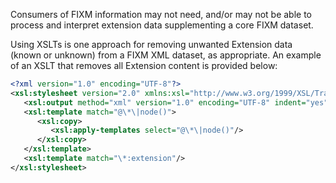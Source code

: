 Consumers of FIXM information may not need, and/or may not be able to
process and interpret extension data supplementing a core FIXM dataset.

Using XSLTs is one approach for removing unwanted Extension data (known
or unknown) from a FIXM XML dataset, as appropriate. An example of an
XSLT that removes all Extension content is provided below:

```xml
<?xml version="1.0" encoding="UTF-8"?> 
<xsl:stylesheet version="2.0" xmlns:xsl="http://www.w3.org/1999/XSL/Transform"> 
   <xsl:output method="xml" version="1.0" encoding="UTF-8" indent="yes"/> 
   <xsl:template match="@\*\|node()"> 
      <xsl:copy> 
         <xsl:apply-templates select="@\*\|node()"/> 
      </xsl:copy> 
   </xsl:template> 
   <xsl:template match="\*:extension"/> 
</xsl:stylesheet>
```